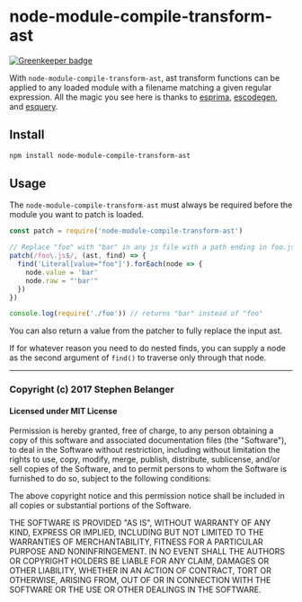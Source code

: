 # node-module-compile-transform-ast

[![Greenkeeper badge](https://badges.greenkeeper.io/Qard/node-module-compile-transform-ast.svg)](https://greenkeeper.io/)

With `node-module-compile-transform-ast`, ast transform functions can be applied
to any loaded module with a filename matching a given regular expression. All
the magic you see here is thanks to [esprima](https://npm.im/esprima), [escodegen](https://npm.im/escodegen), and [esquery](https://npm.im/esquery).

## Install

```sh
npm install node-module-compile-transform-ast
```

## Usage

The `node-module-compile-transform-ast` must always be required before the
module you want to patch is loaded.

```js
const patch = require('node-module-compile-transform-ast')

// Replace "foo" with "bar" in any js file with a path ending in foo.js
patch(/foo\.js$/, (ast, find) => {
  find('Literal[value="foo"]').forEach(node => {
    node.value = 'bar'
    node.raw = "'bar'"
  })
})

console.log(require('./foo')) // returns "bar" instead of "foo"
```

You can also return a value from the patcher to fully replace the input ast.

If for whatever reason you need to do nested finds, you can supply a node as
the second argument of `find()` to traverse only through that node.

---

### Copyright (c) 2017 Stephen Belanger
#### Licensed under MIT License

Permission is hereby granted, free of charge, to any person obtaining a copy of this software and associated documentation files (the "Software"), to deal in the Software without restriction, including without limitation the rights to use, copy, modify, merge, publish, distribute, sublicense, and/or sell copies of the Software, and to permit persons to whom the Software is furnished to do so, subject to the following conditions:

The above copyright notice and this permission notice shall be included in all copies or substantial portions of the Software.

THE SOFTWARE IS PROVIDED "AS IS", WITHOUT WARRANTY OF ANY KIND, EXPRESS OR IMPLIED, INCLUDING BUT NOT LIMITED TO THE WARRANTIES OF MERCHANTABILITY, FITNESS FOR A PARTICULAR PURPOSE AND NONINFRINGEMENT. IN NO EVENT SHALL THE AUTHORS OR COPYRIGHT HOLDERS BE LIABLE FOR ANY CLAIM, DAMAGES OR OTHER LIABILITY, WHETHER IN AN ACTION OF CONTRACT, TORT OR OTHERWISE, ARISING FROM, OUT OF OR IN CONNECTION WITH THE SOFTWARE OR THE USE OR OTHER DEALINGS IN THE SOFTWARE.
